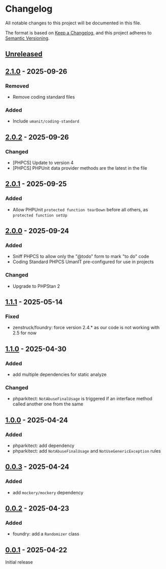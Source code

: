 # Changelog

All notable changes to this project will be documented in this file.

The format is based on [Keep a Changelog](https://keepachangelog.com/en/1.1.0/),
and this project adheres to [Semantic Versioning](https://semver.org/spec/v2.0.0.html).

## [Unreleased]

## [2.1.0] - 2025-09-26

### Removed

- Remove coding standard files

### Added

- Include `umanit/coding-standard`

## [2.0.2] - 2025-09-26

### Changed

- [PHPCS] Update to version 4
- [PHPCS] PHPUnit data provider methods are the latest in the file

## [2.0.1] - 2025-09-25

### Added

- Allow PHPUnit `protected function tearDown` before all others, as `protected function setUp`

## [2.0.0] - 2025-09-24

### Added

- Sniff PHPCS to allow only the "@todo" form to mark "to do" code
- Coding Standard PHPCS UmanIT pre-configured for use in projects

### Changed

- Upgrade to PHPStan 2

## [1.1.1] - 2025-05-14

### Fixed

- zenstruck/foundry: force version 2.4.* as our code is not working with 2.5 for now

## [1.1.0] - 2025-04-30

### Added

- add multiple dependencies for static analyze

### Changed

- phparkitect: `NotAbuseFinalUsage` is triggered if an interface method called another one from the same

## [1.0.0] - 2025-04-24

### Added

- phparkitect: add dependency
- phparkitect: add `NotAbuseFinalUsage` and `NotUseGenericException` rules

## [0.0.3] - 2025-04-24

### Added

- add `mockery/mockery` dependency

## [0.0.2] - 2025-04-23

### Added

- foundry: add a `Randomizer` class

## [0.0.1] - 2025-04-22

Initial release

[Unreleased]: https://github.com/umanit/dev-bundle/compare/2.1.0...HEAD

[2.1.0]: https://github.com/umanit/dev-bundle/compare/2.0.2...2.1.0

[2.0.2]: https://github.com/umanit/dev-bundle/compare/2.0.1...2.0.2

[2.0.1]: https://github.com/umanit/dev-bundle/compare/2.0.0...2.0.1

[2.0.0]: https://github.com/umanit/dev-bundle/compare/1.1.1...2.0.0

[1.1.1]: https://github.com/umanit/dev-bundle/compare/1.1.0...1.1.1

[1.1.0]: https://github.com/umanit/dev-bundle/compare/1.0.0...1.1.0

[1.0.0]: https://github.com/umanit/dev-bundle/compare/0.0.3...1.0.0

[0.0.3]: https://github.com/umanit/dev-bundle/compare/0.0.2...0.0.3

[0.0.2]: https://github.com/umanit/dev-bundle/compare/0.0.1...0.0.2

[0.0.1]: https://github.com/umanit/dev-bundle/releases/tag/0.0.1
